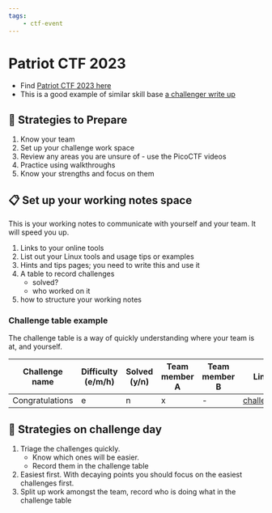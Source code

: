 ```yaml
---
tags:
    - ctf-event
---
```

# Patriot CTF 2023

- Find [Patriot CTF 2023 here](https://github.com/MasonCompetitiveCyber/PatriotCTF2023)
- This is a good example of similar skill base [a challenger write up](https://d-c4ptain.github.io/posts/PatriotCTF-2023-writeup/)

## 🤺 Strategies to Prepare


1. Know your team
1. Set up your challenge work space
1. Review any areas you are unsure of - use the PicoCTF videos
1. Practice using walkthroughs
1. Know your strengths and focus on them

## 📋 Set up your working notes space

This is your working notes to communicate with yourself and your team. It will speed you up.

1. Links to your online tools
1. List out your Linux tools and usage tips or examples
1. Hints and tips pages; you need to write this and use it
1. A table to record challenges
   - solved?
   - who worked on it
1. how to structure your working notes

### Challenge table example

The challenge table is a way of quickly understanding where your team is at, and yourself.

| Challenge name | Difficulty (e/m/h) |  Solved (y/n) | Team member A | Team member B | Link | 
|---|---|---|---|---|---|
|Congratulations| e| n| x| - | [challenge](https://github.com/MasonCompetitiveCyber/PatriotCTF2023/tree/main/Forensics/congratulations) |


## 🥷 Strategies on challenge day

1. Triage the challenges quickly. 
    - Know which ones will be easier.
    - Record them in the challenge table 
1. Easiest first. With decaying points you should focus on the easiest challenges first.
1. Split up work amongst the team, record who is doing what in the challenge table




